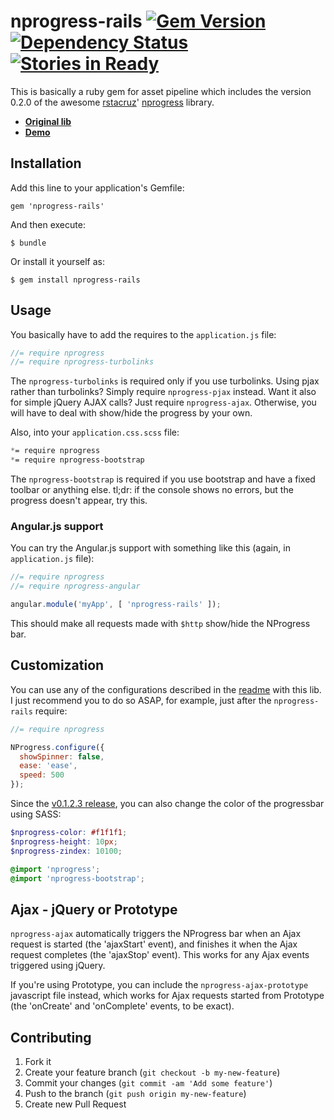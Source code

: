 # nprogress-rails [![Gem Version](https://badge.fury.io/rb/nprogress-rails.svg)](http://badge.fury.io/rb/nprogress-rails) [![Dependency Status](https://gemnasium.com/caarlos0/nprogress-rails.svg)](https://gemnasium.com/caarlos0/nprogress-rails)  [![Stories in Ready](https://badge.waffle.io/caarlos0/nprogress-rails.png?label=ready&title=Ready)](https://waffle.io/caarlos0/nprogress-rails) 

This is basically a ruby gem for asset pipeline which includes the version
0.2.0 of the awesome [rstacruz][rstacruz]' [nprogress][lib] library.

- [**Original lib**][lib]
- [**Demo**][demo]


[rstacruz]: https://github.com/rstacruz
[lib]: https://github.com/rstacruz/nprogress
[demo]: http://ricostacruz.com/nprogress/

## Installation

Add this line to your application's Gemfile:

    gem 'nprogress-rails'

And then execute:

    $ bundle

Or install it yourself as:

    $ gem install nprogress-rails

## Usage

You basically have to add the requires to the `application.js` file:

```javascript
//= require nprogress
//= require nprogress-turbolinks
```

The `nprogress-turbolinks` is required only if you use turbolinks. Using pjax
rather than turbolinks? Simply require `nprogress-pjax` instead. Want it also
for simple jQuery AJAX calls? Just require `nprogress-ajax`. Otherwise,
you will have to deal with show/hide the progress by your own.

Also, into your `application.css.scss` file:

```scss
*= require nprogress
*= require nprogress-bootstrap
```

The `nprogress-bootstrap` is required if you use bootstrap and have a fixed
toolbar or anything else. tl;dr: if the console shows no errors, but the
progress doesn't appear, try this.

### Angular.js support

You can try the Angular.js support with something like this (again,
in `application.js` file):

```javascript
//= require nprogress
//= require nprogress-angular

angular.module('myApp', [ 'nprogress-rails' ]);
```

This should make all requests made with `$http` show/hide the NProgress bar.

## Customization

You can use any of the configurations described in the [readme](https://github.com/rstacruz/nprogress#configuration)
with this lib. I just recommend you to do so ASAP, for example, just after
the `nprogress-rails` require:

```javascript
//= require nprogress

NProgress.configure({
  showSpinner: false,
  ease: 'ease',
  speed: 500
});
```

Since the [v0.1.2.3 release](https://github.com/caarlos0/nprogress-rails/releases/tag/v0.1.2.3),
you can also change the color of the progressbar using SASS:

```scss
$nprogress-color: #f1f1f1;
$nprogress-height: 10px;
$nprogress-zindex: 10100;

@import 'nprogress';
@import 'nprogress-bootstrap';
```

## Ajax - jQuery or Prototype
`nprogress-ajax` automatically triggers the NProgress bar when an Ajax
request is started (the 'ajaxStart' event), and finishes it when the Ajax
request completes (the 'ajaxStop' event). This works for any Ajax events
triggered using jQuery.

If you're using Prototype, you can include the `nprogress-ajax-prototype`
javascript file instead, which works for Ajax requests started from Prototype
(the 'onCreate' and 'onComplete' events, to be exact).

## Contributing

1. Fork it
2. Create your feature branch (`git checkout -b my-new-feature`)
3. Commit your changes (`git commit -am 'Add some feature'`)
4. Push to the branch (`git push origin my-new-feature`)
5. Create new Pull Request
